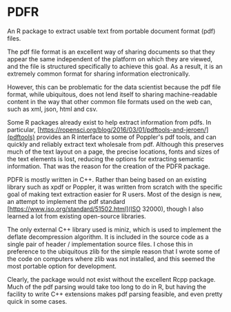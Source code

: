 # PDFR
An R package to extract usable text from portable document format (pdf) files.

The pdf file format is an excellent way of sharing documents so that they
appear the same independent of the platform on which they are viewed, and
the file is structured specifically to achieve this goal. As a result,
it is an extremely common format for sharing information electronically.

However, this can be problematic for the data scientist because the pdf file 
format, while ubiquitous, does not lend itself to sharing machine-readable 
content in the way that other common file formats used on the web can, such as 
xml, json, html and csv.

Some R packages already exist to help extract information from pdfs. In
particular, [https://ropensci.org/blog/2016/03/01/pdftools-and-jeroen/](pdftools) provides an R interface to some of Poppler's pdf tools, and can quickly and 
reliably extract text wholesale from pdf. Although this preserves much of the 
text layout on a page, the precise locations, fonts and sizes of the text 
elements is lost, reducing the options for extracting semantic information. 
That was the reason for the creation of the PDFR package.

PDFR is mostly written in C++. Rather than being based on an existing library
such as xpdf or Poppler, it was written from scratch with the specific goal
of making text extraction easier for R users. Most of the design is new, an
attempt to implement the pdf standard 
[https://www.iso.org/standard/51502.html](ISO 32000), though I also learned a 
lot from existing open-source libraries.

The only external C++ library used is miniz, which is used to implement the
deflate decompression algorithm. It is included in the source code as a
single pair of header / implementation source files. I chose this in
preference to the ubiquitous zlib for the simple reason that I wrote some
of the code on computers where zlib was not installed, and this seemed the
most portable option for development.

Clearly, the package would not exist without the excellent Rcpp package. Much
of the pdf parsing would take too long to do in R, but having the facility to
write C++ extensions makes pdf parsing feasible, and even pretty quick in
some cases.



